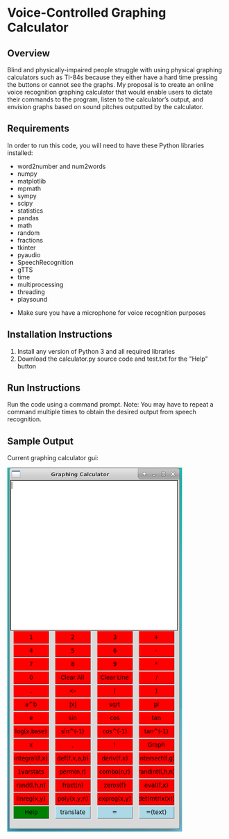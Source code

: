 # Voice-Controlled Graphing Calculator
## Overview
Blind and physically-impaired people struggle with using physical graphing calculators such as TI-84s because they either have a hard time pressing the buttons or cannot see the graphs. My proposal is to create an online voice recognition graphing calculator that would enable users to dictate their commands to the program, listen to the calculator’s output, and envision graphs based on sound pitches outputted by the calculator.
## Requirements
In order to run this code, you will need to have these Python libraries installed:
* word2number and num2words
* numpy
* matplotlib
* mpmath
* sympy
* scipy
* statistics
* pandas
* math
* random
* fractions
* tkinter
* pyaudio
* SpeechRecognition
* gTTS
* time
* multiprocessing
* threading
* playsound
- Make sure you have a microphone for voice recognition purposes
## Installation Instructions
1. Install any version of Python 3 and all required libraries
2. Download the calculator.py source code and test.txt for the "Help" button
## Run Instructions
Run the code using a command prompt. Note: You may have to repeat a command multiple times to obtain the desired output from speech recognition.
## Sample Output
Current graphing calculator gui:

![Test Image 1](calcgui.png)
